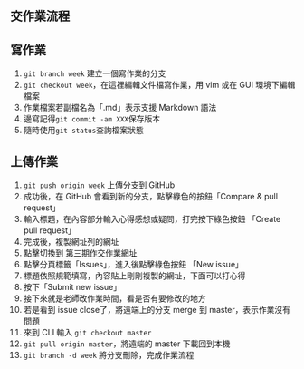 ## 交作業流程

## 寫作業

1. `git branch week` 建立一個寫作業的分支
2. `git checkout week`，在這裡編輯文件檔寫作業，用 vim 或在 GUI 環境下編輯檔案
3. 作業檔案若副檔名為「.md」表示支援 Markdown 語法
4. 邊寫記得`git commit -am XXX`保存版本
5. 隨時使用`git status`查詢檔案狀態 

## 上傳作業

1. `git push origin week` 上傳分支到 GitHub
2. 成功後，在 GitHub 會看到新的分支，點擊綠色的按鈕「Compare & pull request」
3. 輸入標題，在內容部分輸入心得感想或疑問，打完按下綠色按鈕 「Create pull request」
4. 完成後，複製網址列的網址
5. 點擊切換到 [第三期作交作業網址](https://github.com/Lidemy/homeworks-3rd)
6. 點擊分頁標籤「Issues」，進入後點擊綠色按鈕 「New issue」
7. 標題依照規範填寫，內容貼上剛剛複製的網址，下面可以打心得
8. 按下「Submit new issue」
9. 接下來就是老師改作業時間，看是否有要修改的地方
10. 若是看到 issue close了，將遠端上的分支 merge 到 master，表示作業沒有問題
11. 來到 CLI 輸入 `git checkout master`
12. `git pull origin master`，將遠端的 master 下載回到本機
13. `git branch -d week` 將分支刪除，完成作業流程
